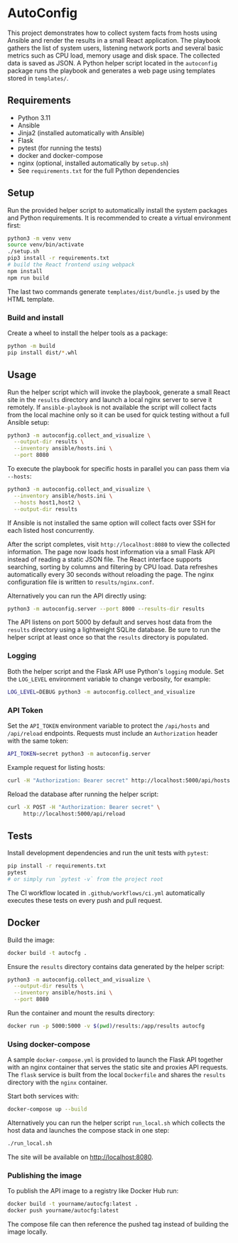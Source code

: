 # AutoConfig

This project demonstrates how to collect system facts from hosts using Ansible
and render the results in a small React application. The playbook gathers the
list of system users, listening network ports and several basic metrics such as
CPU load, memory usage and disk space. The collected data is saved as JSON. A
Python helper script located in the `autoconfig` package runs the playbook and
generates a web page using templates stored in `templates/`.

## Requirements
- Python 3.11
- Ansible
- Jinja2 (installed automatically with Ansible)
- Flask
- pytest (for running the tests)
- docker and docker-compose
- nginx (optional, installed automatically by `setup.sh`)
- See `requirements.txt` for the full Python dependencies

## Setup
Run the provided helper script to automatically install the system packages and
Python requirements. It is recommended to create a virtual environment first:

```bash
python3 -m venv venv
source venv/bin/activate
./setup.sh
pip3 install -r requirements.txt
# build the React frontend using webpack
npm install
npm run build
```
The last two commands generate `templates/dist/bundle.js` used by the HTML template.

### Build and install
Create a wheel to install the helper tools as a package:

```bash
python -m build
pip install dist/*.whl
```

## Usage
Run the helper script which will invoke the playbook, generate a small React
site in the `results` directory and launch a local nginx server to serve it
remotely. If `ansible-playbook` is not available the script will collect facts
from the local machine only so it can be used for quick testing without a full
Ansible setup:

```bash
python3 -m autoconfig.collect_and_visualize \
  --output-dir results \
  --inventory ansible/hosts.ini \
  --port 8080
```

To execute the playbook for specific hosts in parallel you can pass them via
`--hosts`:

```bash
python3 -m autoconfig.collect_and_visualize \
  --inventory ansible/hosts.ini \
  --hosts host1,host2 \
  --output-dir results
```

If Ansible is not installed the same option will collect facts over SSH for each
listed host concurrently.

After the script completes, visit `http://localhost:8080` to view the collected
information. The page now loads host information via a small Flask API instead
of reading a static JSON file. The React interface supports searching, sorting
by columns and filtering by CPU load. Data refreshes automatically every
30&nbsp;seconds without reloading the page. The nginx configuration file is
written to `results/nginx.conf`.

Alternatively you can run the API directly using:

```bash
python3 -m autoconfig.server --port 8000 --results-dir results
```

The API listens on port 5000 by default and serves host data from the
`results` directory using a lightweight SQLite database. Be sure to run the
helper script at least once so that the `results` directory is populated.

### Logging
Both the helper script and the Flask API use Python's `logging` module. Set
the `LOG_LEVEL` environment variable to change verbosity, for example:

```bash
LOG_LEVEL=DEBUG python3 -m autoconfig.collect_and_visualize
```

### API Token
Set the `API_TOKEN` environment variable to protect the `/api/hosts` and
`/api/reload` endpoints. Requests must include an `Authorization` header with
the same token:

```bash
API_TOKEN=secret python3 -m autoconfig.server
```

Example request for listing hosts:

```bash
curl -H "Authorization: Bearer secret" http://localhost:5000/api/hosts
```

Reload the database after running the helper script:

```bash
curl -X POST -H "Authorization: Bearer secret" \
     http://localhost:5000/api/reload
```

## Tests
Install development dependencies and run the unit tests with `pytest`:

```bash
pip install -r requirements.txt
pytest
# or simply run `pytest -v` from the project root
```

The CI workflow located in `.github/workflows/ci.yml` automatically executes
these tests on every push and pull request.

## Docker

Build the image:

```bash
docker build -t autocfg .
```

Ensure the `results` directory contains data generated by the helper script:

```bash
python3 -m autoconfig.collect_and_visualize \
  --output-dir results \
  --inventory ansible/hosts.ini \
  --port 8080
```

Run the container and mount the results directory:

```bash
docker run -p 5000:5000 -v $(pwd)/results:/app/results autocfg
```

### Using docker-compose

A sample `docker-compose.yml` is provided to launch the Flask API together with
an nginx container that serves the static site and proxies API requests. The
`flask` service is built from the local `Dockerfile` and shares the `results`
directory with the `nginx` container.

Start both services with:

```bash
docker-compose up --build
```

Alternatively you can run the helper script `run_local.sh` which collects
the host data and launches the compose stack in one step:

```bash
./run_local.sh
```

The site will be available on [http://localhost:8080](http://localhost:8080).

### Publishing the image

To publish the API image to a registry like Docker Hub run:

```bash
docker build -t yourname/autocfg:latest .
docker push yourname/autocfg:latest
```

The compose file can then reference the pushed tag instead of building the
image locally.
